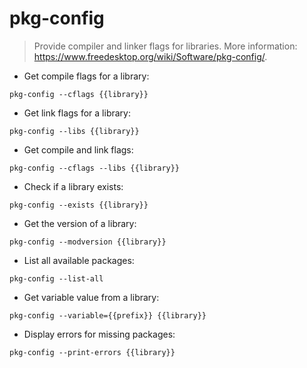 # pkg-config

> Provide compiler and linker flags for libraries.
> More information: <https://www.freedesktop.org/wiki/Software/pkg-config/>.

- Get compile flags for a library:

`pkg-config --cflags {{library}}`

- Get link flags for a library:

`pkg-config --libs {{library}}`

- Get compile and link flags:

`pkg-config --cflags --libs {{library}}`

- Check if a library exists:

`pkg-config --exists {{library}}`

- Get the version of a library:

`pkg-config --modversion {{library}}`

- List all available packages:

`pkg-config --list-all`

- Get variable value from a library:

`pkg-config --variable={{prefix}} {{library}}`

- Display errors for missing packages:

`pkg-config --print-errors {{library}}`